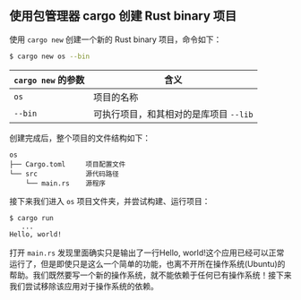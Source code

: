 ## 使用包管理器 cargo 创建 Rust binary 项目

使用 ``cargo new`` 创建一个新的 Rust binary 项目，命令如下：

```bash
$ cargo new os --bin
```

| ``cargo new`` 的参数 | 含义                                      |
| ------------------ | ----------------------------------------- |
| ``os``               | 项目的名称                                |
| ``--bin``            | 可执行项目，和其相对的是库项目 ``--lib``    |

创建完成后，整个项目的文件结构如下：

```
os
├── Cargo.toml     项目配置文件
└── src            源代码路径
    └── main.rs    源程序
```

接下来我们进入 ``os`` 项目文件夹，并尝试构建、运行项目：

```bash
$ cargo run
   ...
Hello, world!
```

打开 ``main.rs`` 发现里面确实只是输出了一行Hello, world!这个应用已经可以正常运行了，但是即使只是这么一个简单的功能，也离不开所在操作系统(Ubuntu)的帮助。我们既然要写一个新的操作系统，就不能依赖于任何已有操作系统！接下来我们尝试移除该应用对于操作系统的依赖。
